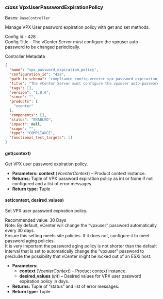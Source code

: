 ### *class* VpxUserPasswordExpirationPolicy

Bases: `BaseController`

Manage VPX User password expiration policy with get and set methods.

Config Id - 428
<br/>
Config Title - The vCenter Server must configure the vpxuser auto-password to be changed periodically.
<br/>

Controller Metadata
```json
{
  "name": "vpx_password_expiration_policy",
  "configuration_id": "428",
  "path_in_schema": "compliance_config.vcenter.vpx_password_expiration_policy",
  "title": "The vCenter Server must configure the vpxuser auto-password to be changed periodically.",
  "tags": [],
  "version": "1.0.0",
  "since": "",
  "products": [
    "vcenter"
  ],
  "components": [],
  "status": "ENABLED",
  "impact": null,
  "scope": "",
  "type": "COMPLIANCE",
  "functional_test_targets": []
}
```

#### get(context)

Get VPX user password expiration policy.

* **Parameters:**
  **context** (*VcenterContext*) – Product context instance.
* **Returns:**
  Tuple of VPX password expiration policy as int or None if not configured and a list of error messages.
* **Return type:**
  Tuple

#### set(context, desired_values)

Set VPX user password expiration policy.

Recommended value: 30 Days
<br/>
Note: By default, vCenter will change the “vpxuser” password automatically every 30 days.
<br/>
Ensure this setting meets site policies. If it does not, configure it to meet password aging policies.
<br/>
It is very important the password aging policy is not shorter than the default interval that is
set to automatically change the “vpxuser” password to preclude the possibility that vCenter might be
locked out of an ESXi host.
<br/>
* **Parameters:**
  * **context** (*VcenterContext*) – Product context instance.
  * **desired_values** (*int*) – Desired values for VPX user password expiration policy in days.
* **Returns:**
  Tuple of “status” and list of error messages.
* **Return type:**
  Tuple
